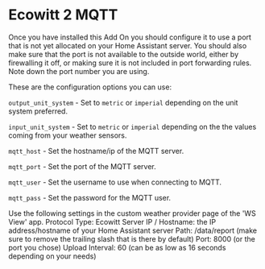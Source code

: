 # Ecowitt 2 MQTT

Once you have installed this Add On you should configure it to use a port that is not yet allocated on your Home Assistant server. You should also make sure that the port is not available to the outside world, either by firewalling it off, or making sure it is not included in port forwarding rules. Note down the port number you are using.

These are the configuration options you can use:

`output_unit_system` - Set to `metric` or `imperial` depending on the unit system preferred.

`input_unit_system` - Set to `metric` or `imperial` depending on the the values coming from your weather sensors.

`mqtt_host` - Set the hostname/ip of the MQTT server.

`mqtt_port` - Set the port of the MQTT server.

`mqtt_user` - Set the username to use when connecting to MQTT.

`mqtt_pass` - Set the password for the MQTT user.


Use the following settings in the custom weather provider page of the 'WS View' app.
Protocol Type: Ecowitt
Server IP / Hostname: the IP address/hostname of your Home Assistant server
Path: /data/report (make sure to remove the trailing slash that is there by default)
Port: 8000 (or the port you chose)
Upload Interval: 60 (can be as low as 16 seconds depending on your needs)

